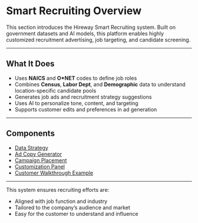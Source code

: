 # Smart Recruiting Overview

This section introduces the Hireway Smart Recruiting system. Built on government datasets and AI models, this platform enables highly customized recruitment advertising, job targeting, and candidate screening.

---

## What It Does

* Uses **NAICS** and **O\*NET** codes to define job roles
* Combines **Census**, **Labor Dept**, and **Demographic** data to understand location-specific candidate pools
* Generates job ads and recruitment strategy suggestions
* Uses AI to personalize tone, content, and targeting
* Supports customer edits and preferences in ad generation

---

## Components

* [Data Strategy](data-strategy.md)
* [Ad Copy Generator](ad-generator.md)
* [Campaign Placement](placement-strategy.md)
* [Customization Panel](custom-controls.md)
* [Customer Walkthrough Example](example-customer.md)

---

This system ensures recruiting efforts are:

* Aligned with job function and industry
* Tailored to the company’s audience and market
* Easy for the customer to understand and influence
